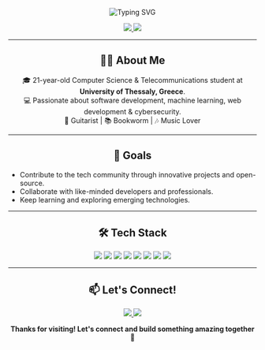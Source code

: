 
<!-- Banner -->
<p align="center">
  <img src="https://readme-typing-svg.demolab.com?font=Fira+Code&size=32&pause=1000&color=0099ff&center=true&vCenter=true&width=700&height=60&lines=Hi+there%2C+I'm+Yannis+Derventzis+%F0%9F%91%8B;Welcome+to+my+GitHub+profile!" alt="Typing SVG" />
</p>

<p align="center">
  <a href="https://www.linkedin.com/in/your-linkedin-username/" target="_blank">
    <img src="https://img.shields.io/badge/LinkedIn-0077B5?style=for-the-badge&logo=linkedin&logoColor=white" />
  </a>
  <a href="https://www.instagram.com/your-instagram-username/" target="_blank">
    <img src="https://img.shields.io/badge/Instagram-E4405F?style=for-the-badge&logo=instagram&logoColor=white" />
  </a>
</p>

---

<h2 align="center">👨‍💻 About Me</h2>

<p align="center">
  🎓 21-year-old Computer Science & Telecommunications student at <b>University of Thessaly, Greece</b>.<br>
  💻 Passionate about software development, machine learning, web development & cybersecurity.<br>
  🎸 Guitarist | 📚 Bookworm | 🎶 Music Lover
</p>

---

<h2 align="center">🚀 Goals</h2>

<p align="center">
  <ul>
    <li>Contribute to the tech community through innovative projects and open-source.</li>
    <li>Collaborate with like-minded developers and professionals.</li>
    <li>Keep learning and exploring emerging technologies.</li>
  </ul>
</p>

---

<h2 align="center">🛠️ Tech Stack</h2>

<p align="center">
  <img src="https://img.shields.io/badge/Java-007396?style=for-the-badge&logo=java&logoColor=white"/>
  <img src="https://img.shields.io/badge/Python-3776AB?style=for-the-badge&logo=python&logoColor=white"/>
  <img src="https://img.shields.io/badge/HTML5-E34F26?style=for-the-badge&logo=html5&logoColor=white"/>
  <img src="https://img.shields.io/badge/CSS3-1572B6?style=for-the-badge&logo=css3&logoColor=white"/>
  <img src="https://img.shields.io/badge/JavaScript-F7DF1E?style=for-the-badge&logo=javascript&logoColor=black"/>
  <img src="https://img.shields.io/badge/React-61DAFB?style=for-the-badge&logo=react&logoColor=black"/>
  <img src="https://img.shields.io/badge/TensorFlow-FF6F00?style=for-the-badge&logo=tensorflow&logoColor=white"/>
  <img src="https://img.shields.io/badge/Git-F05032?style=for-the-badge&logo=git&logoColor=white"/>
</p>

---

<h2 align="center">📫 Let's Connect!</h2>

<p align="center">
  <a href="https://www.linkedin.com/in/your-linkedin-username/" target="_blank">
    <img src="https://img.shields.io/badge/LinkedIn-0077B5?style=for-the-badge&logo=linkedin&logoColor=white" />
  </a>
  <a href="https://www.instagram.com/your-instagram-username/" target="_blank">
    <img src="https://img.shields.io/badge/Instagram-E4405F?style=for-the-badge&logo=instagram&logoColor=white" />
  </a>
</p>

<p align="center">
  <b>Thanks for visiting! Let's connect and build something amazing together 🚀</b>
</p>
